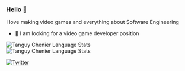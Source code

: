 ### Hello 👋

I love making video games and everything about Software Engineering

- 👯 I am looking for a video game developer position     

![Tanguy Chenier Language Stats](https://github-readme-stats.anuraghazra1.vercel.app/api?username=tanguychenier&show_icons=true&include_all_commits=true&theme=radical)     
![Tanguy Chenier Language Stats](https://github-readme-stats.anuraghazra1.vercel.app/api/top-langs/?username=tanguychenier&layout=compact&theme=radical)     

[![Twitter](https://img.shields.io/twitter/url.svg?label=Follow%20ChenierTanguy&style=social&url=https%3A%2F%2Ftwitter.com%2FChenierTanguy)](https://twitter.com/ChenierTanguy)     
